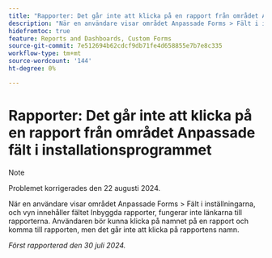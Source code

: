 ```yaml
---
title: "Rapporter: Det går inte att klicka på en rapport från området Anpassade fält i installationsprogrammet"
description: "När en användare visar området Anpassade Forms > Fält i inställningarna och vyn innehåller fältet Inbyggda rapporter fungerar inte länkarna till rapporterna. Användaren bör kunna klicka på namnet på en rapport och komma till rapporten, men det går inte att klicka på rapportens namn."
hidefromtoc: true
feature: Reports and Dashboards, Custom Forms
source-git-commit: 7e512694b62cdcf9db71fe4d658855e7b7e8c335
workflow-type: tm+mt
source-wordcount: '144'
ht-degree: 0%

---
```



# Rapporter: Det går inte att klicka på en rapport från området Anpassade fält i installationsprogrammet

>[!NOTE]
>
>Problemet korrigerades den 22 augusti 2024.

När en användare visar området Anpassade Forms > Fält i inställningarna, och vyn innehåller fältet Inbyggda rapporter, fungerar inte länkarna till rapporterna. Användaren bör kunna klicka på namnet på en rapport och komma till rapporten, men det går inte att klicka på rapportens namn.

_Först rapporterad den 30 juli 2024._
